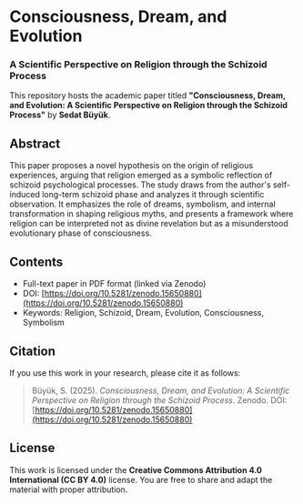 # Consciousness, Dream, and Evolution

### A Scientific Perspective on Religion through the Schizoid Process

This repository hosts the academic paper titled **"Consciousness, Dream, and Evolution: A Scientific Perspective on Religion through the Schizoid Process"** by **Sedat Büyük**.

## Abstract

This paper proposes a novel hypothesis on the origin of religious experiences, arguing that religion emerged as a symbolic reflection of schizoid psychological processes. The study draws from the author's self-induced long-term schizoid phase and analyzes it through scientific observation. It emphasizes the role of dreams, symbolism, and internal transformation in shaping religious myths, and presents a framework where religion can be interpreted not as divine revelation but as a misunderstood evolutionary phase of consciousness.

## Contents

* Full-text paper in PDF format (linked via Zenodo)
* DOI: [https://doi.org/10.5281/zenodo.15650880](https://doi.org/10.5281/zenodo.15650880)
* Keywords: Religion, Schizoid, Dream, Evolution, Consciousness, Symbolism

## Citation

If you use this work in your research, please cite it as follows:

> Büyük, S. (2025). *Consciousness, Dream, and Evolution: A Scientific Perspective on Religion through the Schizoid Process*. Zenodo. DOI: [https://doi.org/10.5281/zenodo.15650880](https://doi.org/10.5281/zenodo.15650880)


## License

This work is licensed under the **Creative Commons Attribution 4.0 International (CC BY 4.0)** license. You are free to share and adapt the material with proper attribution.

